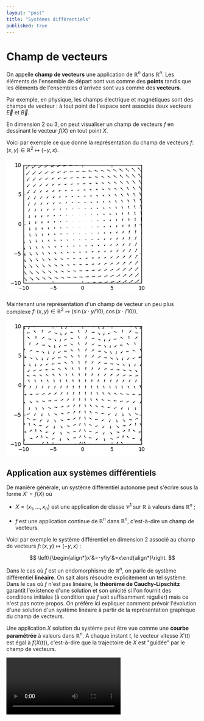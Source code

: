 ```yaml
---
layout: "post"
title: "Systèmes différentiels"
published: true
---
```


# Champ de vecteurs

On appelle **champ de vecteurs** une application de $\mathbb{R}^n$ dans $\mathbb{R}^n$. Les éléments de l'ensemble de départ sont vus comme des **points** tandis que les éléments de l'ensembles d'arrivée sont vus comme des **vecteurs**.

Par exemple, en physique, les champs électrique et magnétiques sont des champs de vecteur : à tout point de l'espace sont associés deux vecteurs $\overrightarrow{E}$ et $\overrightarrow{B}$.

En dimension $2$ ou $3$, on peut visualiser un champ de vecteurs $f$ en dessinant le vecteur $f(X)$ en tout point $X$.

Voici par exemple ce que donne la représentation du champ de vecteurs $f\colon(x,y)\in\mathbb{R}^2\mapsto(-y,x)$.

![Champ de vecteurs](/images/2017/03/champ1.png)

Maintenant une représentation d'un champ de vecteur un peu plus complexe $f\colon(x,y)\in\mathbb{R}^2\mapsto(\sin(x\cdot y/10),\cos(x\cdot /10))$.

![Champ de vecteurs](/images/2017/03/champ2.png)

## Application aux systèmes différentiels

De manière générale, un système différentiel autonome peut s'écrire sous la forme $X'=f(X)$ où

* $X=(x_1,\dots,x_n)$ est une application de classe $\mathcal{C}^1$ sur $\mathbb{R}$ à valeurs dans $\mathbb{R}^n$ ;

* $f$ est une application continue de $\mathbb{R}^n$ dans $\mathbb{R}^n$, c'est-à-dire un champ de vecteurs.

Voici par exemple le système différentiel en dimension 2 associé au champ de vecteurs $f\colon(x,y)\mapsto(-y,x)$ :

$$
\left\{\begin{align*}x'&=-y\\y'&=x\end{align*}\right.
$$

Dans le cas où $f$ est un endomorphisme de $\mathbb{R}^n$, on parle de système différentiel **linéaire**. On sait alors résoudre explicitement un tel système. Dans le cas où $f$ n'est pas linéaire, le **thèorème de Cauchy-Lipschitz** garantit l'existence d'une solution et son unicité si l'on fournit des conditions initiales (à condition que $f$ soit suffisamment régulier) mais ce n'est pas notre propos. On préfère ici expliquer comment prévoir l'évolution d'une solution d'un système linéaire à partir de la représentation graphique du champ de vecteurs.

Une application $X$ solution du système peut être vue comme une **courbe paramétrée** à valeurs dans $\mathbb{R}^n$. A chaque instant $t$, le vecteur vitesse $X'(t)$ est égal à $f(X(t))$, c'est-à-dire que la trajectoire de $X$ est "guidée" par le champ de vecteurs.


<video controls>
<source src="/images/2017/03/toto.mp4" type="video/mp4">
</video>
